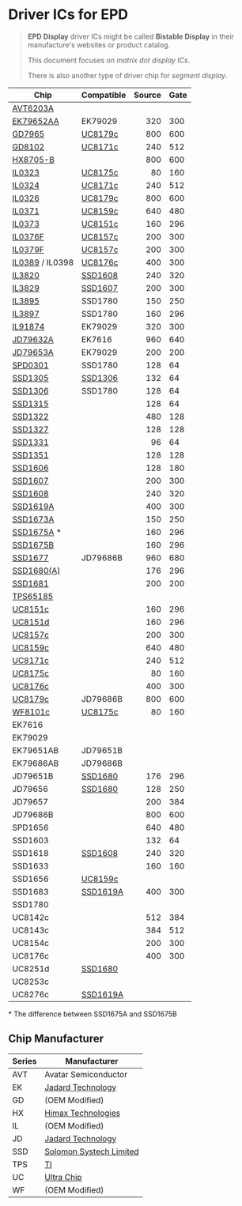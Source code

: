 # Driver ICs for EPD

> **EPD Display** driver ICs might be called **Bistable Display** in their manufacture's websites or product catalog.
>
> This document focuses on _matrix dot display ICs_.
>
> There is also another type of driver chip for _segment display_.

| Chip                          | Compatible               | Source | Gate |
| ----------------------------- | ------------------------ | -----: | ---- |
| [AVT6203A](AVT6203A.pdf)      |                          |        |      |
| [EK79652AA](EK79652AA.pdf)    | EK79029                  |    320 | 300  |
| [GD7965](GD7965.pdf)          | [UC8179c](UC8179c.pdf)   |    800 | 600  |
| [GD8102](GD8102.pdf)          | [UC8171c](UC8171c.pdf)   |    240 | 512  |
| [HX8705-B](HX8705-B.pdf)      |                          |    800 | 600  |
| [IL0323](IL0323.pdf)          | [UC8175c](UC8175c.pdf)   |     80 | 160  |
| [IL0324](IL0324.pdf)          | [UC8171c](UC8171c.pdf)   |    240 | 512  |
| [IL0326](IL0326.pdf)          | [UC8179c](UC8179c.pdf)   |    800 | 600  |
| [IL0371](IL0371.pdf)          | [UC8159c](UC8159c.pdf)   |    640 | 480  |
| [IL0373](IL0373.pdf)          | [UC8151c](UC8151c.pdf)   |    160 | 296  |
| [IL0376F](IL0376F.pdf)        | [UC8157c](UC8157c.pdf)   |    200 | 300  |
| [IL0379F](IL0379F.pdf)        | [UC8157c](UC8157c.pdf)   |    200 | 300  |
| [IL0389](IL0389.pdf) / IL0398 | [UC8176c](UC8176c.pdf)   |    400 | 300  |
| [IL3820](IL3820.pdf)          | [SSD1608](SSD1608.pdf)   |    240 | 320  |
| [IL3829](IL3829.pdf)          | [SSD1607](SSD1607.pdf)   |    200 | 300  |
| [IL3895](IL3895.pdf)          | SSD1780                  |    150 | 250  |
| [IL3897](IL3897.pdf)          | SSD1780                  |    160 | 296  |
| [IL91874](IL91874.pdf)        | EK79029                  |    320 | 300  |
| [JD79632A](JD79632A.pdf)      | EK7616                   |    960 | 640  |
| [JD79653A](JD79653A.pdf)      | EK79029                  |    200 | 200  |
| [SPD0301](SPD0301.pdf)        | SSD1780                  |    128 | 64   |
| [SSD1305](SSD1305.pdf)        | [SSD1306](SSD1306.pdf)   |    132 | 64   |
| [SSD1306](SSD1306.pdf)        | SSD1780                  |    128 | 64   |
| [SSD1315](SSD1315.pdf)        |                          |    128 | 64   |
| [SSD1322](SSD1322.pdf)        |                          |    480 | 128  |
| [SSD1327](SSD1327.pdf)        |                          |    128 | 128  |
| [SSD1331](SSD1331.pdf)        |                          |     96 | 64   |
| [SSD1351](SSD1351.pdf)        |                          |    128 | 128  |
| [SSD1606](SSD1606.pdf)        |                          |    128 | 180  |
| [SSD1607](SSD1607.pdf)        |                          |    200 | 300  |
| [SSD1608](SSD1608.pdf)        |                          |    240 | 320  |
| [SSD1619A](SSD1619A.pdf)      |                          |    400 | 300  |
| [SSD1673A](SSD1673A.pdf)      |                          |    150 | 250  |
| [SSD1675A](SSD1675A.pdf) \*   |                          |    160 | 296  |
| [SSD1675B](SSD1675B.pdf)      |                          |    160 | 296  |
| [SSD1677](SSD1677.pdf)        | JD79686B                 |    960 | 680  |
| [SSD1680(A)](SSD1680.pdf)     |                          |    176 | 296  |
| [SSD1681](SSD1681.pdf)        |                          |    200 | 200  |
| [TPS65185](TPS65185.pdf)      |                          |        |      |
| [UC8151c](UC8151c.pdf)        |                          |    160 | 296  |
| [UC8151d](UC8151d.pdf)        |                          |    160 | 296  |
| [UC8157c](UC8157c.pdf)        |                          |    200 | 300  |
| [UC8159c](UC8159c.pdf)        |                          |    640 | 480  |
| [UC8171c](UC8171c.pdf)        |                          |    240 | 512  |
| [UC8175c](UC8175c.pdf)        |                          |     80 | 160  |
| [UC8176c](UC8176c.pdf)        |                          |    400 | 300  |
| [UC8179c](UC8179c.pdf)        | JD79686B                 |    800 | 600  |
| [WF8101c](WF8101c.pdf)        | [UC8175c](UC8175c.pdf)   |     80 | 160  |
| EK7616                        |                          |        |      |
| EK79029                       |                          |        |      |
| EK79651AB                     | JD79651B                 |        |      |
| EK79686AB                     | JD79686B                 |        |      |
| JD79651B                      | [SSD1680](SSD1680.pdf)   |    176 | 296  |
| JD79656                       | [SSD1680](SSD1680.pdf)   |    128 | 250  |
| JD79657                       |                          |    200 | 384  |
| JD79686B                      |                          |    800 | 600  |
| SPD1656                       |                          |    640 | 480  |
| SSD1603                       |                          |    132 | 64   |
| SSD1618                       | [SSD1608](SSD1608.pdf)   |    240 | 320  |
| SSD1633                       |                          |    160 | 160  |
| SSD1656                       | [UC8159c](UC8159c.pdf)   |        |      |
| SSD1683                       | [SSD1619A](SSD1619A.pdf) |    400 | 300  |
| SSD1780                       |                          |        |      |
| UC8142c                       |                          |    512 | 384  |
| UC8143c                       |                          |    384 | 512  |
| UC8154c                       |                          |    200 | 300  |
| UC8176c                       |                          |    400 | 300  |
| UC8251d                       | [SSD1680](SSD1680.pdf)   |        |      |
| UC8253c                       |                          |        |      |
| UC8276c                       | [SSD1619A](SSD1619A.pdf) |        |      |

\* The difference between SSD1675A and SSD1675B

## Chip Manufacturer

| Series | Manufacturer                                               |
| ------ | ---------------------------------------------------------- |
| AVT    | Avatar Semiconductor                                       |
| EK     | [Jadard Technology][jadard]                                |
| GD     | (OEM Modified)                                             |
| HX     | [Himax Technologies](https://www.himax.com.tw)             |
| IL     | (OEM Modified)                                             |
| JD     | [Jadard Technology][jadard]                                |
| SSD    | [Solomon Systech Limited](https://www.solomon-systech.com) |
| TPS    | [TI](https://www.ti.com)                                   |
| UC     | [Ultra Chip](http://www.ultrachip.com)                     |
| WF     | (OEM Modified)                                             |

[jadard]: http://tdytech.com

